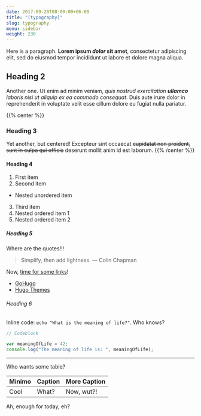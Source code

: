 ```yaml
---
date: 2017-09-28T08:00:00+06:00
title: "[typography]"
slug: typography
menu: sidebar
weight: 230
---
```


Here is a paragraph. **Lorem ipsum _dolor_ sit amet**, consectetur adipiscing elit, sed do eiusmod tempor incididunt ut labore et dolore magna aliqua.

## Heading 2

Another one. Ut enim ad minim veniam, _quis nostrud exercitation **ullamco** laboris nisi ut aliquip ex ea commodo consequat_. Duis aute irure dolor in reprehenderit in voluptate velit esse cillum dolore eu fugiat nulla pariatur.

{{% center %}}

### Heading 3

Yet another, but centered! Excepteur sint occaecat ~~cupidatat non proident, sunt in culpa qui officia~~ deserunt mollit anim id est laborum.
{{% /center %}}

#### Heading 4

1.  First item
2.  Second item

- Nested unordered item

3.  Third item
1.  Nested ordered item 1
1.  Nested ordered item 2

##### Heading 5

Where are the quotes!!!

> Simplify, then add lightness.
> — Colin Chapman

Now, [time for some links](/typography#heading-5)!

- [GoHugo]
- [Hugo Themes][1]

[gohugo]: https://gohugo.io
[1]: https://themes.gohugo.io/

###### Heading 6

Inline code: `echo "What is the meaning of life?"`. Who knows?

```javascript
// Codeblock

var meaningOfLife = 42;
console.log("The meaning of life is: ", meaningOfLife);
```

---

Who wants some table?

| Minimo | Caption | More Caption |
| ------ | ------- | ------------ |
| Cool   | What?   | Now, wut?!   |

Ah, enough for today, eh?
